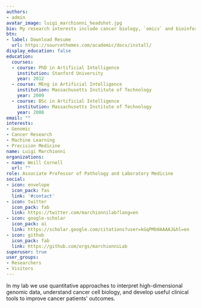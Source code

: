 ```yaml
---
authors:
- admin
avatar_image: luigi_marchionni_headshot.jpg
bio: My research interests include cancer biology, `omics` and bioinformatic.
btn:
- label: Download Resume
  url: https://sourcethemes.com/academic/docs/install/
display_education: false
education:
  courses:
  - course: PhD in Artificial Intelligence
    institution: Stanford University
    year: 2012
  - course: MEng in Artificial Intelligence
    institution: Massachusetts Institute of Technology
    year: 2009
  - course: BSc in Artificial Intelligence
    institution: Massachusetts Institute of Technology
    year: 2008
email: ""
interests:
- Genomic
- Cancer Research
- Machine Learning
- Precision Medicine
name: Luigi Marchionni
organizations:
- name: Weill Cornell
  url: ""
role: Associate Professor of Pathology and Laboratory Medicine
social:
- icon: envelope
  icon_pack: fas
  link: '#contact'
- icon: twitter
  icon_pack: fab
  link: https://twitter.com/marchionnilab?lang=en
- icon: google-scholar
  icon_pack: ai
  link: https://scholar.google.com/citations?user=kGqPMb0AAAAJ&hl=en
- icon: github
  icon_pack: fab
  link: https://github.com/orgs/marchionniLab
superuser: true
user_groups:
- Researchers
- Visitors
---
```


In my lab we use quantitative approaches to interpret high-dimensional genomic data, understand cancer cell biology, and develop useful clinical tools to improve cancer patients' outcomes.


